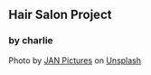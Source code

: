 ## Hair Salon Project

### by charlie

Photo by <a href="https://unsplash.com/@janpictures?utm_source=unsplash&utm_medium=referral&utm_content=creditCopyText">JAN Pictures</a> on <a href="https://unsplash.com/s/photos/hairdresser?utm_source=unsplash&utm_medium=referral&utm_content=creditCopyText">Unsplash</a>
  